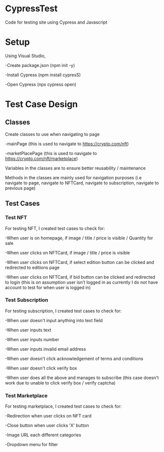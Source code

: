 # CypressTest

Code for testing site using Cypress and Javascript


# Setup

Using Visual Studio,

-Create package.json (npm init -y)

-Install Cypress (npm install cypresS)

-Open Cypress (npx cypress open)



# Test Case Design

## Classes

Create classes to use when navigating to page

-mainPage (this is used to navigate to https://crypto.com/nft)

-marketPlacePage (this is used to navigate to https://crypto.com/nft/marketplace)


Variables in the classes are to ensure better reusability / maintenance

Methods in the classes are mainly used for navigation purposes (i.e navigate to page, navigate to NFTCard, navigate to subscription, navigate to previous page)


## Test Cases

### Test NFT

For testing NFT, I created test cases to check for:

-When user is on homepage, if image / title / price is visible / Quantity for sale

-When user clicks on NFTCard, if image / title / price is visible

-When user clicks on NFTCard, if select edition button can be clicked and redirected to editions page 

-When user clicks on NFTCard, if bid button can be clicked and redirected to login (this is on assumption user isn't logged in as currently I do not have account to test for when user is logged in)


### Test Subscription

For testing subscription, I created test cases to check for:

-When user doesn't input anything into text field

-When user inputs text 

-When user inputs number

-When user inputs invalid email address

-When user doesn't click acknowledgement of terms and conditions

-When user doesn't click verify box

-When user does all the above and manages to subscribe (this case doesn't work due to unable to click verify box / verify captcha) 


### Test Marketplace

For testing marketplace, I created test cases to check for:

-Redirection when user clicks on NFT card

-Close button when user clicks 'X' button

-Image URL each different categories 

-Dropdown menu for filter



